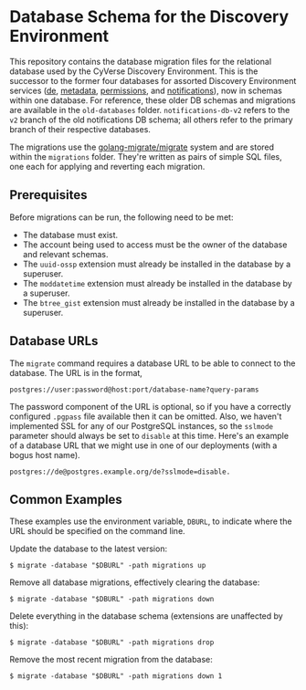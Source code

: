 # Database Schema for the Discovery Environment

This repository contains the database migration files for the relational
database used by the CyVerse Discovery Environment. This is the successor to the
former four databases for assorted Discovery Environment services ([de][1],
[metadata][2], [permissions][3], and [notifications][4]), now in schemas within
one database. For reference, these older DB schemas and migrations are available
in the `old-databases` folder. `notifications-db-v2` refers to the `v2` branch
of the old notifications DB schema; all others refer to the primary branch of
their respective databases.

The migrations use the [golang-migrate/migrate][5] system and are stored within
the `migrations` folder. They're written as pairs of simple SQL files, one each
for applying and reverting each migration.

## Prerequisites

Before migrations can be run, the following need to be met:

- The database must exist.
- The account being used to access must be the owner of the database and
  relevant schemas.
- The `uuid-ossp` extension must already be installed in the database by a
  superuser.
- The `moddatetime` extension must already be installed in the database by a
  superuser.
- The `btree_gist` extension must already be installed in the database by a
  superuser.

## Database URLs

The `migrate` command requires a database URL to be able to connect to the
database. The URL is in the format,

```
postgres://user:password@host:port/database-name?query-params
```

The password component of the URL is optional, so if you have a correctly
configured `.pgpass` file available then it can be omitted. Also, we haven't
implemented SSL for any of our PostgreSQL instances, so the `sslmode` parameter
should always be set to `disable` at this time. Here's an example of a database
URL that we might use in one of our deployments (with a bogus host name).

```
postgres://de@postgres.example.org/de?sslmode=disable.
```

## Common Examples

These examples use the environment variable, `DBURL`, to indicate where the URL
should be specified on the command line.

Update the database to the latest version:

```
$ migrate -database "$DBURL" -path migrations up
```

Remove all database migrations, effectively clearing the database:

```
$ migrate -database "$DBURL" -path migrations down
```

Delete everything in the database schema (extensions are unaffected by this):

```
$ migrate -database "$DBURL" -path migrations drop
```

Remove the most recent migration from the database:

```
$ migrate -database "$DBURL" -path migrations down 1
```

[1]: https://github.com/cyverse-de/de-db
[2]: https://github.com/cyverse-de/metadata-db
[3]: https://github.com/cyverse-de/permissions-db
[4]: https://github.com/cyverse-de/notifications-db
[5]: https://github.com/golang-migrate/migrate
